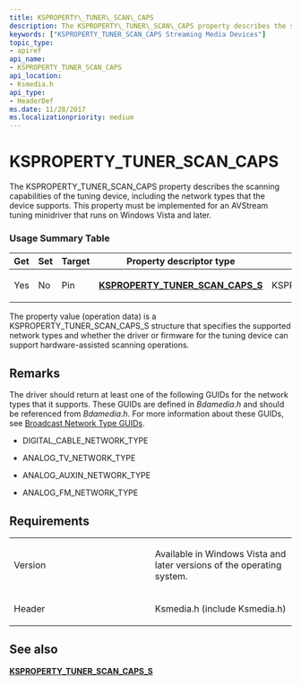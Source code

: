 ```yaml
---
title: KSPROPERTY\_TUNER\_SCAN\_CAPS
description: The KSPROPERTY\_TUNER\_SCAN\_CAPS property describes the scanning capabilities of the tuning device, including the network types that the device supports.
keywords: ["KSPROPERTY_TUNER_SCAN_CAPS Streaming Media Devices"]
topic_type:
- apiref
api_name:
- KSPROPERTY_TUNER_SCAN_CAPS
api_location:
- Ksmedia.h
api_type:
- HeaderDef
ms.date: 11/28/2017
ms.localizationpriority: medium
---
```


# KSPROPERTY\_TUNER\_SCAN\_CAPS


The KSPROPERTY\_TUNER\_SCAN\_CAPS property describes the scanning capabilities of the tuning device, including the network types that the device supports. This property must be implemented for an AVStream tuning minidriver that runs on Windows Vista and later.

### Usage Summary Table

<table>
<colgroup>
<col width="20%" />
<col width="20%" />
<col width="20%" />
<col width="20%" />
<col width="20%" />
</colgroup>
<thead>
<tr class="header">
<th>Get</th>
<th>Set</th>
<th>Target</th>
<th>Property descriptor type</th>
<th>Property value type</th>
</tr>
</thead>
<tbody>
<tr class="odd">
<td><p>Yes</p></td>
<td><p>No</p></td>
<td><p>Pin</p></td>
<td><p><a href="/windows-hardware/drivers/ddi/ksmedia/ns-ksmedia-ksproperty_tuner_scan_caps_s" data-raw-source="[&lt;strong&gt;KSPROPERTY_TUNER_SCAN_CAPS_S&lt;/strong&gt;](/windows-hardware/drivers/ddi/ksmedia/ns-ksmedia-ksproperty_tuner_scan_caps_s)"><strong>KSPROPERTY_TUNER_SCAN_CAPS_S</strong></a></p></td>
<td><p>KSPROPERTY_TUNER_SCAN_CAPS_S</p></td>
</tr>
</tbody>
</table>

 

The property value (operation data) is a KSPROPERTY\_TUNER\_SCAN\_CAPS\_S structure that specifies the supported network types and whether the driver or firmware for the tuning device can support hardware-assisted scanning operations.

## Remarks

The driver should return at least one of the following GUIDs for the network types that it supports. These GUIDs are defined in *Bdamedia.h* and should be referenced from *Bdamedia.h*. For more information about these GUIDs, see [Broadcast Network Type GUIDs](broadcast-network-type-guids.md).

-   DIGITAL\_CABLE\_NETWORK\_TYPE

-   ANALOG\_TV\_NETWORK\_TYPE

-   ANALOG\_AUXIN\_NETWORK\_TYPE

-   ANALOG\_FM\_NETWORK\_TYPE

## Requirements

<table>
<colgroup>
<col width="50%" />
<col width="50%" />
</colgroup>
<tbody>
<tr class="odd">
<td><p>Version</p></td>
<td><p>Available in Windows Vista and later versions of the operating system.</p></td>
</tr>
<tr class="even">
<td><p>Header</p></td>
<td>Ksmedia.h (include Ksmedia.h)</td>
</tr>
</tbody>
</table>

## See also


[**KSPROPERTY\_TUNER\_SCAN\_CAPS\_S**](/windows-hardware/drivers/ddi/ksmedia/ns-ksmedia-ksproperty_tuner_scan_caps_s)

